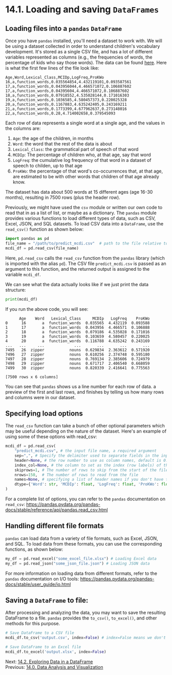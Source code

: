 # 14.1. Loading and saving `DataFrames`

## Loading files into a `pandas` `DataFrame`

Once you have `pandas` installed, you'll need a dataset to work with. We will be using a dataset collected in order to
understand children's vocabulary development. It's stored as a single CSV file, and has a lot of different variables
represented as columns (e.g., the frequencies of words, the percentage of kids who say those words).
The data can be found [here](../data/lab10/predict_mcdi.csv). Here is what the first few lines of the file look like:

```text
Age,Word,Lexical_Class,MCIDp,LogFreq,ProKWo
16,a,function_words,0.035564854,4.432119101,0.093587561
17,a,function_words,0.043956044,4.466571072,0.106887602
17,a,function_words,0.04395604,4.466571072,0.106887602
18,a,function_words,0.07918552,4.535028144,0.171016303
19,a,function_words,0.1036585,4.580457373,0.220025328
20,a,function_words,0.1167883,4.635242405,0.243169211
21,a,function_words,0.1773399,4.677962637,0.273148016
22,a,function_words,0.28,4.714002658,0.379545093
```

Each row of data represents a single word at a single age, and the values in the columns are:

1. `Age`: the age of the children, in months
2. `Word`: the word that the rest of the data is about
3. `Lexical_Class`: the grammatical part of speech of that word
4. `MCDIp`: The percentage of children who, at that age, say that word
5. `LogFreq`: the cumulative log frequency of that word in a dataset of speech to childen, up to that age
6. `ProKWo`: the percentage of that word's co-occurrences that, at that age, are estimated to be with other words that
   children of that age already know.

The dataset has data about 500 words at 15 different ages (age 16-30 months), resulting in 7500 rows (plus the header
row).

Previously, we might have used the `csv` module or written our own code to read that in as a list of list, or maybe as a
dictionary. The `pandas` module provides various functions to load different types of data, such as CSV, Excel, JSON,
and SQL datasets. To load CSV data into a `DataFrame`, use the `read_csv()` function as shown below:

```python
import pandas as pd
file_name = "/path/to/predict_mcdi.csv"  # path to the file relative to where the script this code is
mcdi_df = pd.read_csv(file_name)
```

Here, `pd.read_csv` calls the `read_csv` function from the `pandas` library (which is imported with the alias `pd`). The
CSV file `predict_mcdi.csv` is passed as an argument to this function, and the returned output is assigned to the
variable `mcdi_df`.

We can see what the data actually looks like if we just print the data structure:

```python
print(mcdi_df)
```

If you run the above code, you will see:

```text
      Age    Word   Lexical_Class     MCDIp   LogFreq    ProKWo
0      16       a  function_words  0.035565  4.432119  0.093588
1      17       a  function_words  0.043956  4.466571  0.106888
2      18       a  function_words  0.079186  4.535028  0.171016
3      19       a  function_words  0.103659  4.580457  0.220025
4      20       a  function_words  0.116788  4.635242  0.243169
...   ...     ...             ...       ...       ...       ...
7495   26  zipper           nouns  0.629834  2.363612  0.571920
7496   27  zipper           nouns  0.610256  2.374748  0.595180
7497   28  zipper           nouns  0.769134  2.385606  0.724979
7498   29  zipper           nouns  0.671717  2.406540  0.668059
7499   30  zipper           nouns  0.820339  2.416641  0.775563

[7500 rows x 6 columns]
```

You can see that `pandas` shows us a line number for each row of data. a preview of the first and last rows, and
finishes by telling us how many rows and columns were in our dataset.

## Specifying load options

The `read_csv` function can take a bunch of other optional parameters which may be useful depending on the nature of the
dataset. Here's an example of using some of these options with read_csv:

```python
mcdi_df = pd.read_csv(
    "predict_mcdi.csv", # the input file name, a required argument
    sep=",", # Specify the delimiter used to separate fields in the input file. By default, it is set to ","
    header=None, # the row number to use as column names, default is 0. If None, names will be auto-generated
    index_col=None, # the column to set as the index (row labels) of the DataFrame
    skiprows=1, # The number of rows to skip from the start of the file
    nrows=150,  # The number of rows to read from the file
    names=None, # specifying a list of header names if you don't have them in the file
    dtype={'Word': str, 'MCDIp': float, 'LogFreq': float, 'ProKWo': float} # if you want to specify the column data type
)
```

For a complete list of options, you can refer to the `pandas` documentation on `read_csv`:
https://pandas.pydata.org/pandas-docs/stable/reference/api/pandas.read_csv.html

## Handling different file formats

`pandas` can load data from a variety of file formats, such as Excel, JSON, and SQL. To load data from these formats,
you can use the corresponding functions, as shown below:

```python
my_df = pd.read_excel("some_excel_file.xlsx") # Loading Excel data
my_df = pd.read_json("some_json_file.json") # Loading JSON data
```

For more information on loading data from different formats, refer to the `pandas` documentation on I/O tools:
https://pandas.pydata.org/pandas-docs/stable/user_guide/io.html

## Saving a `DataFrame` to file:

After processing and analyzing the data, you may want to save the resulting DataFrame to a file. `pandas` provides the
`to_csv()`, `to_excel()`, and other methods for this purpose.

```python
# Save DataFrame to a CSV file
mcdi_df.to_csv('output.csv', index=False) # index=False means we don't want to save the row numbers themselves as a column

# Save DataFrame to an Excel file
mcdi_df.to_excel('output.xlsx', index=False)
```

Next: [14.2. Exploring Data in a DataFrame](14.2.%20Exploring%20DataFrames.md)<br>
Previous: [14.0. Data Analysis and Visualization](14.0.%20Data%20Analysis%20and%20Dataframes.md)
